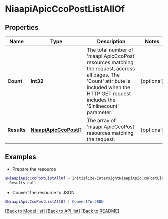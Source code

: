 # NiaapiApicCcoPostListAllOf
## Properties

Name | Type | Description | Notes
------------ | ------------- | ------------- | -------------
**Count** | **Int32** | The total number of &#39;niaapi.ApicCcoPost&#39; resources matching the request, accross all pages. The &#39;Count&#39; attribute is included when the HTTP GET request includes the &#39;$inlinecount&#39; parameter. | [optional] 
**Results** | [**NiaapiApicCcoPost[]**](NiaapiApicCcoPost.md) | The array of &#39;niaapi.ApicCcoPost&#39; resources matching the request. | [optional] 

## Examples

- Prepare the resource
```powershell
$NiaapiApicCcoPostListAllOf = Initialize-IntersightNiaapiApicCcoPostListAllOf  -Count null `
 -Results null
```

- Convert the resource to JSON
```powershell
$NiaapiApicCcoPostListAllOf | ConvertTo-JSON
```

[[Back to Model list]](../README.md#documentation-for-models) [[Back to API list]](../README.md#documentation-for-api-endpoints) [[Back to README]](../README.md)

